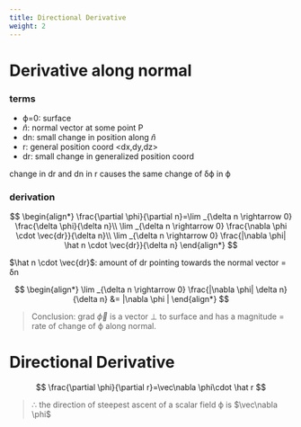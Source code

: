 ```yaml
---
title: Directional Derivative
weight: 2
---
```

# Derivative along normal

### terms

- ϕ=0: surface
- $\hat n$: normal vector at some point P
- dn: small change in position along $\hat n$
- r: general position coord <dx,dy,dz>
- dr: small change in generalized position coord

change in dr and dn in r causes the same change of δϕ in ϕ

### derivation

$$
\begin{align*}
\frac{\partial \phi}{\partial n}=\lim _{\delta n \rightarrow 0} \frac{\delta \phi}{\delta n}\\
\lim _{\delta n \rightarrow 0} \frac{\nabla \phi \cdot \vec{dr}}{\delta n}\\
\lim _{\delta n \rightarrow 0} \frac{|\nabla \phi| \hat n \cdot \vec{dr}}{\delta n}
\end{align*}
$$

$\hat n \cdot \vec{dr}$: amount of dr pointing towards the normal vector = δn

$$
\begin{align*}
\lim _{\delta n \rightarrow 0} \frac{|\nabla \phi| \delta n}{\delta n} &= |\nabla \phi |
\end{align*}
$$

> Conclusion: $\text{grad }\vec \phi$ is a vector $\perp$ to surface and has a magnitude = rate of change of ϕ along normal.

# Directional Derivative

$$
\frac{\partial \phi}{\partial r}=\vec\nabla \phi\cdot \hat r
$$

> ∴ the direction of steepest ascent of a scalar field ϕ is $\vec\nabla \phi$